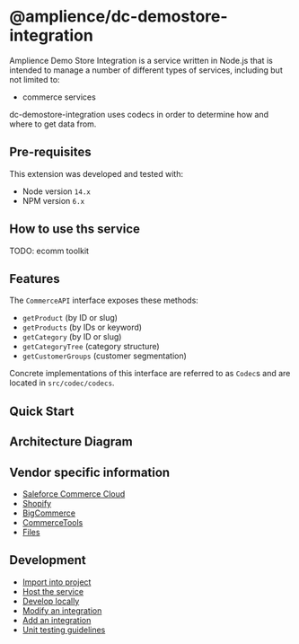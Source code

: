 # @amplience/dc-demostore-integration

Amplience Demo Store Integration is a service written in Node.js that is intended to manage a number of different types of services, including but not limited to:

* commerce services

dc-demostore-integration uses codecs in order to determine how and where to get data from. 

## Pre-requisites

This extension was developed and tested with:

- Node version `14.x`
- NPM version `6.x`

## How to use ths service

TODO: ecomm toolkit

## Features

The `CommerceAPI` interface exposes these methods:

* `getProduct` (by ID or slug)
* `getProducts` (by IDs or keyword)
* `getCategory` (by ID or slug)
* `getCategoryTree` (category structure)
* `getCustomerGroups` (customer segmentation)

Concrete implementations of this interface are referred to as `Codec`s and are located in `src/codec/codecs`.

## Quick Start

## Architecture Diagram

## Vendor specific information

- [Saleforce Commerce Cloud](./docs/vendor/sfcc.md)
- [Shopify](./docs/vendor/shopify.md)
- [BigCommerce](./docs/vendor/bigcommerce.md)
- [CommerceTools](./docs/vendor/commercetools.md)
- [Files](./docs/vendor/rest.md)

## Development

- [Import into project](./docs/dev/import.md)
- [Host the service](./docs/dev/host.md)
- [Develop locally](./docs/dev/develop-locally.md)
- [Modify an integration](./docs/dev/modify-integration.md)
- [Add an integration](./docs/dev/add-integration.md)
- [Unit testing guidelines](./docs/dev/unit-testing.md)